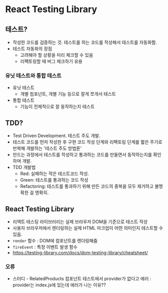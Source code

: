 # React Testing Library

## 테스트?

- 작성한 코드를 검증하는 것. 테스트를 하는 코드를 작성해서 테스트를 자동화함.
- 테스트 자동화의 장점
  - 고려해야 할 상황을 미리 체크할 수 있음
  - 리팩토링할 때 버그 체크하기 유용

### 유닛 테스트와 통합 테스트

- 유닛 테스트
  - 개별 컴포넌트, 개별 기능 등으로 잘게 쪼개서 테스트
- 통합 테스트
  - 기능이 전체적으로 잘 동작하는지 테스트

## TDD?

- Test Driven Development. 테스트 주도 개발.
- 테스트 코드를 먼저 작성한 후 구현 코드 작성 단계와 리팩토링 단계를 짧은 주기로 반복해 개발하는 '테스트 주도 방법론'
- 만드는 과정에서 테스트를 작성하고 통과하는 코드를 만들면서 동작하는지를 확인하며 개발.
- TDD 개발법
  - Red: 실패하는 작은 테스트코드 작성.
  - Green: 테스트를 통과하는 코드 작성
  - Refactoring: 테스트를 통과하기 위해 만든 코드의 중복을 모두 제거하고 불명확한 걸 명확히.

## React Testing Library

- 리액트 테스팅 라이브러리는 실제 브라우저 DOM을 기준으로 테스트 작성
- 사용자 브라우저에서 렌더링하는 실제 HTML 마크업이 어떤 의미인지 테스트할 수 있음.
- `render` 함수 : DOM에 컴포넌트를 렌더링해줌
- `fireEvent` : 특정 이벤트 발생 함수
- https://testing-library.com/docs/dom-testing-library/cheatsheet/

### 오류

- 스터디 - RelatedProducts 컴포넌트 테스트에서 provider가 없다고 에러
  : provider는 index.js에 있는데 에러가 나는 이유??
